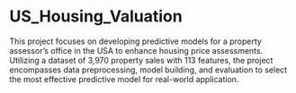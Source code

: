 # US_Housing_Valuation
This project focuses on developing predictive models for a property assessor’s office in the USA to enhance housing price assessments. Utilizing a dataset of 3,970 property sales with 113 features, the project encompasses data preprocessing, model building, and evaluation to select the most effective predictive model for real-world application.
